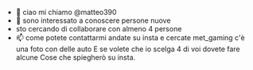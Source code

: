 - 👋 ciao mi chiamo @matteo390
- 👀 sono interessato a conoscere persone nuove 
- sto cercando di collaborare con almeno 4 persone
- 📫 come potete contattarmi andate su insta e 
cercate met_gaming c'è una foto con delle auto 
E se volete che io scelga 4 di voi dovete 
fare alcune 
Cose che 
spiegherò
su insta.

<!---
matteo390/matteo390 is a ✨ special ✨ repository because its `README.md` (this file) appears on your GitHub profile.
You can click the Preview link to take a look at your changes.
--->
